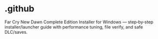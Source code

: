# .github
Far Cry New Dawn Complete Edition Installer for Windows — step‑by‑step installer/launcher guide with performance tuning, file verify, and safe DLC/saves.
